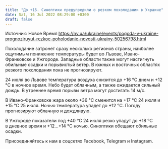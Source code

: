 ```yaml
---
title: "До +15. Синоптики предупредили о резком похолодании в Украине"
date: Sat, 16 Jul 2022 08:29:00 +0300
draft: false
---
```

Источник: Новое Время https://nv.ua/ukraine/events/pogoda-v-ukraine-prognoziruyut-rezkoe-poholodanie-novosti-ukrainy-50256798.html


 Похолодание затронет сразу несколько регионов страны, наиболее ощутимым понижение температуры будет во Львове, Ивано-Франковске и Ужгороде. Западные области также могут настигнуть обильные осадки и порывистый ветер. В южных и восточных областях резкого похолодания пока не прогнозируют.

24 июля во Львове температура воздуха снизится до +16 °C днем и +12 °C в ночное время. Небо будет облачным, а также ожидается сильный дождь. В утреннее время порывы ветра могут достигать 14 м/с.

В Ивано-Франковске жара около +36 °C сменится на +17 °C 24 июля и +15 °C 25 июля. Ночью температура упадет до +12 °C. Погоду прогнозируют облачную и дождливую.

В Ужгороде показатели под +40 °C 24 июля резко упадут до +18 °C в дневное время и +12…+14 °C ночью. Синоптики обещают обильные осадки.

Присоединяйтесь к нам в соцсетях Facebook, Telegram и Instagram.
